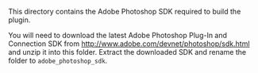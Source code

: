 This directory contains the Adobe Photoshop SDK required to build the plugin.

You will need to download the latest Adobe Photoshop Plug-In and Connection SDK from http://www.adobe.com/devnet/photoshop/sdk.html and unzip it into this folder.
Extract the downloaded SDK and rename the folder to `adobe_photoshop_sdk`.